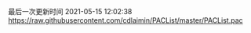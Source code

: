 最后一次更新时间 2021-05-15 12:02:38
https://raw.githubusercontent.com/cdlaimin/PACList/master/PACList.pac

